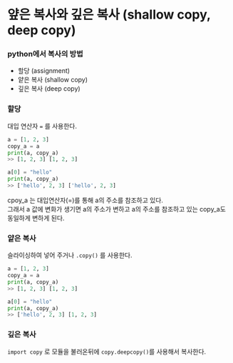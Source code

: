 # 얖은 복사와 깊은 복사 (shallow copy, deep copy)

### python에서 복사의 방법
- 할당 (assignment)
- 얕은 복사 (shallow copy)
- 깊은 복사 (deep copy)

### 할당
대입 연산자 ` = ` 를 사용한다.
```python
a = [1, 2, 3]
copy_a = a
print(a, copy_a)
>> [1, 2, 3] [1, 2, 3]

a[0] = "hello"
print(a, copy_a)
>> ['hello', 2, 3] ['hello', 2, 3]
```
cpoy_a 는 대입연산자(=)를 통해 a의 주소를 참조하고 있다.<br>
그래서 a 값에 변화가 생기면 a의 주소가 변하고 a의 주소를 참조하고 있는 copy_a도 동일하게 변하게 된다.

### 얕은 복사
슬라이싱하여 넣어 주거나 ` .copy() ` 를 사용한다.
```python
a = [1, 2, 3]
copy_a = a
print(a, copy_a)
>> [1, 2, 3] [1, 2, 3]

a[0] = "hello"
print(a, copy_a)
>> ['hello', 2, 3] [1, 2, 3]
```

### 깊은 복사
` import copy ` 로 모듈을 불러온뒤에 `copy.deepcopy()`를 사용해서 복사한다.
